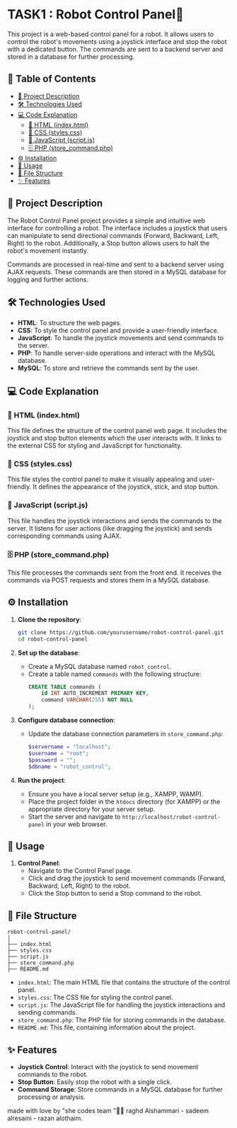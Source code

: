 #  TASK1 : Robot Control Panel🤖

This project is a web-based control panel for a robot. It allows users to control the robot's movements using a joystick interface and stop the robot with a dedicated button. The commands are sent to a backend server and stored in a database for further processing.

## 📑 Table of Contents
- [📃 Project Description](#-project-description)
- [🛠️ Technologies Used](#️-technologies-used)
- [💻 Code Explanation](#-code-explanation)
  - [📄 HTML (index.html)](#-html-indexhtml)
  - [🎨 CSS (styles.css)](#-css-stylescss)
  - [📝 JavaScript (script.js)](#-javascript-scriptjs)
  - [🗄️ PHP (store_command.php)](#-php-store_commandphp)
- [⚙️ Installation](#-installation)
- [🚀 Usage](#-usage)
- [📁 File Structure](#-file-structure)
- [✨ Features](#-features)

## 📃 Project Description

The Robot Control Panel project provides a simple and intuitive web interface for controlling a robot. The interface includes a joystick that users can manipulate to send directional commands (Forward, Backward, Left, Right) to the robot. Additionally, a Stop button allows users to halt the robot's movement instantly.

Commands are processed in real-time and sent to a backend server using AJAX requests. These commands are then stored in a MySQL database for logging and further actions.

## 🛠️ Technologies Used

- **HTML**: To structure the web pages.
- **CSS**: To style the control panel and provide a user-friendly interface.
- **JavaScript**: To handle the joystick movements and send commands to the server.
- **PHP**: To handle server-side operations and interact with the MySQL database.
- **MySQL**: To store and retrieve the commands sent by the user.

## 💻 Code Explanation

### 📄 HTML (index.html)

This file defines the structure of the control panel web page. It includes the joystick and stop button elements which the user interacts with. It links to the external CSS for styling and JavaScript for functionality.

### 🎨 CSS (styles.css)

This file styles the control panel to make it visually appealing and user-friendly. It defines the appearance of the joystick, stick, and stop button.

### 📝 JavaScript (script.js)

This file handles the joystick interactions and sends the commands to the server. It listens for user actions (like dragging the joystick) and sends corresponding commands using AJAX.

### 🗄️ PHP (store_command.php)

This file processes the commands sent from the front end. It receives the commands via POST requests and stores them in a MySQL database.

## ⚙️ Installation

1. **Clone the repository**:
    ```sh
    git clone https://github.com/yourusername/robot-control-panel.git
    cd robot-control-panel
    ```

2. **Set up the database**:
    - Create a MySQL database named `robot_control`.
    - Create a table named `commands` with the following structure:
        ```sql
        CREATE TABLE commands (
            id INT AUTO_INCREMENT PRIMARY KEY,
            command VARCHAR(255) NOT NULL
        );
        ```

3. **Configure database connection**:
    - Update the database connection parameters in `store_command.php`:
        ```php
        $servername = "localhost";
        $username = "root";
        $password = "";
        $dbname = "robot_control";
        ```

4. **Run the project**:
    - Ensure you have a local server setup (e.g., XAMPP, WAMP).
    - Place the project folder in the `htdocs` directory (for XAMPP) or the appropriate directory for your server setup.
    - Start the server and navigate to `http://localhost/robot-control-panel` in your web browser.

## 🚀 Usage

1. **Control Panel**:
    - Navigate to the Control Panel page.
    - Click and drag the joystick to send movement commands (Forward, Backward, Left, Right) to the robot.
    - Click the Stop button to send a Stop command to the robot.

## 📁 File Structure

```
robot-control-panel/
│
├── index.html
├── styles.css
├── script.js
├── store_command.php
├── README.md
```

- `index.html`: The main HTML file that contains the structure of the control panel.
- `styles.css`: The CSS file for styling the control panel.
- `script.js`: The JavaScript file for handling the joystick interactions and sending commands.
- `store_command.php`: The PHP file for storing commands in the database.
- `README.md`: This file, containing information about the project.

## ✨ Features

- **Joystick Control**: Interact with the joystick to send movement commands to the robot.
- **Stop Button**: Easily stop the robot with a single click.
- **Command Storage**: Store commands in a MySQL database for further processing or analysis.

made with love by "she codes team "🤍😄 raghd Alshammari - sadeem alresaini - razan alothaim.
